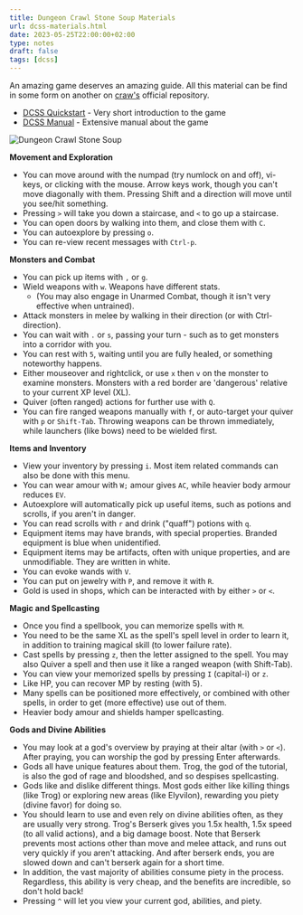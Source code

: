 ```yaml
---
title: Dungeon Crawl Stone Soup Materials
url: dcss-materials.html
date: 2023-05-25T22:00:00+02:00
type: notes
draft: false
tags: [dcss]
---
```


An amazing game deserves an amazing guide. All this material can be find in 
some form on another on [craw's](https://github.com/crawl/crawl) official 
repository.

- [DCSS Quickstart](/notes/dcss-quickstart.pdf) - Very short introduction to 
  the game
- [DCSS Manual](/notes/dcss_manual.pdf) - Extensive manual about the game

![Dungeon Crawl Stone Soup](/notes/dcss.jpg)

**Movement and Exploration**

- You can move around with the numpad (try numlock on and off), vi-keys, or 
  clicking with the mouse. Arrow keys work, though you can't move diagonally 
  with them. Pressing Shift and a direction will move until you see/hit 
  something.
- Pressing `>` will take you down a staircase, and `<` to go up a staircase.
- You can open doors by walking into them, and close them with `C`.
- You can autoexplore by pressing `o`.
- You can re-view recent messages with `Ctrl-p`.

**Monsters and Combat**

- You can pick up items with `,` or `g`.
- Wield weapons with `w`. Weapons have different stats.
  - (You may also engage in Unarmed Combat, though it isn't very effective 
    when untrained).
- Attack monsters in melee by walking in their direction (or with Ctrl-direction).
- You can wait with `.` or `s`, passing your turn - such as to get monsters 
  into a corridor with you.
- You can rest with `5`, waiting until you are fully healed, or something 
  noteworthy happens.
- Either mouseover and rightclick, or use `x` then `v` on the monster to 
  examine monsters. Monsters with a red border are 'dangerous' relative to 
  your current XP level (XL).
- Quiver (often ranged) actions for further use with `Q`.
- You can fire ranged weapons manually with `f`, or auto-target your quiver 
  with `p` or `Shift-Tab`. Throwing weapons can be thrown immediately, while 
  launchers (like bows) need to be wielded first.

**Items and Inventory**

- View your inventory by pressing `i`. Most item related commands can also be 
  done with this menu.
- You can wear amour with `W;` amour gives `AC`, while heavier body armour
  reduces `EV`.
- Autoexplore will automatically pick up useful items, such as potions and 
  scrolls, if you aren't in danger.
- You can read scrolls with `r` and drink ("quaff") potions with `q`.
- Equipment items may have brands, with special properties. Branded equipment 
  is blue when unidentified.
- Equipment items may be artifacts, often with unique properties, and are 
  unmodifiable. They are written in white.
- You can evoke wands with `V`.
- You can put on jewelry with `P`, and remove it with `R`.
- Gold is used in shops, which can be interacted with by either `>` or `<`.

**Magic and Spellcasting**

- Once you find a spellbook, you can memorize spells with `M`.
- You need to be the same XL as the spell's spell level in order to learn it, 
  in addition to training magical skill (to lower failure rate).
- Cast spells by pressing `z`, then the letter assigned to the spell. You may 
  also Quiver a spell and then use it like a ranged weapon (with Shift-Tab).
- You can view your memorized spells by pressing `I` (capital-i) or `z`.
- Like HP, you can recover MP by resting (with 5).
- Many spells can be positioned more effectively, or combined with other 
  spells, in order to get (more effective) use out of them.
- Heavier body amour and shields hamper spellcasting.

**Gods and Divine Abilities**

- You may look at a god's overview by praying at their altar (with `>` or `<`). 
  After praying, you can worship the god by pressing Enter afterwards.
- Gods all have unique features about them. Trog, the god of the tutorial, is 
  also the god of rage and bloodshed, and so despises spellcasting.
- Gods like and dislike different things. Most gods either like killing things 
  (like Trog) or exploring new areas (like Elyvilon), rewarding you piety 
  (divine favor) for doing so.
- You should learn to use and even rely on divine abilities often, as they are 
  usually very strong. Trog's Berserk gives you 1.5x health, 1.5x speed (to 
  all valid actions), and a big damage boost. Note that Berserk prevents most 
  actions other than move and melee attack, and runs out very quickly if you 
  aren't attacking. And after berserk ends, you are slowed down and can't 
  berserk again for a short time.
- In addition, the vast majority of abilities consume piety in the process. 
  Regardless, this ability is very cheap, and the benefits are incredible, 
  so don't hold back!
- Pressing `^` will let you view your current god, abilities, and piety.

